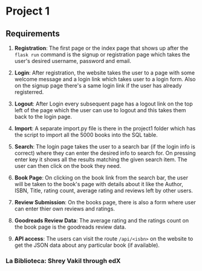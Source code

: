 # Project 1

## Requirements

1. **Registration**: The first page or the index page that shows up after the `flask run` command is the signup or registration page which takes the user's desired username, password and email.

2. **Login**: After registration, the website takes the user to a page with some welcome message and a login link which takes user to a login form. Also on the signup page there's a same login link if the user has already registerred.

3. **Logout**: After Login every subsequent page has a logout link on the top left of the page which the user can use to logout and this takes them back to the login page.

4. **Import**: A separate import.py file is there in the project1 folder which has the script to import all the 5000 books into the SQL table.

5. **Search**: The login page takes the user to a search bar (if the login info is correct) where they can enter the desired info to search for. On pressing enter key it shows all the results matching the given search item. The user can then click on the book they need.

6. **Book Page**: On clicking on the book link from the search bar, the user will be taken to the book's page with details about it like the Author, ISBN, Title, rating count, average rating and reviews left by other users.

7. **Review Submission**: On the books page, there is also a form where user can enter thier own reviews and ratings.

8. **Goodreads Review Data**: The average rating and the ratings count on the book page is the goodreads review data.

9. **API access**: The users can visit the route `/api/<isbn>` on the website to get the JSON data about any particular book (if available).


### La Biblioteca: Shrey Vakil through edX

